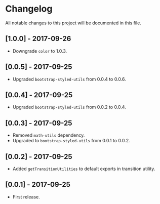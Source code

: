 # Changelog

All notable changes to this project will be documented in this file.

## [1.0.0] - 2017-09-26

- Downgrade `color` to 1.0.3.

## [0.0.5] - 2017-09-25

- Upgraded `bootstrap-styled-utils` from 0.0.4 to 0.0.6.

## [0.0.4] - 2017-09-25

- Upgraded `bootstrap-styled-utils` from 0.0.2 to 0.0.4.

## [0.0.3] - 2017-09-25

- Removed `math-utils` dependency.
- Upgraded to `bootstrap-styled-utils` from 0.0.1 to 0.0.2.

## [0.0.2] - 2017-09-25

- Added `getTransitionUtilities` to default exports in transition utility.

## [0.0.1] - 2017-09-25

- First release.
